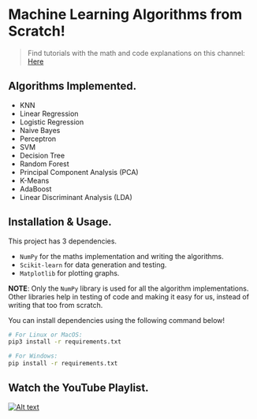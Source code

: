 # Machine Learning Algorithms from Scratch!

> Find tutorials with the math and code explanations on this channel: [Here](https://www.youtube.com/playlist?list=PLqnslRFeH2Upcrywf-u2etjdxxkL8nl7E)

## Algorithms Implemented.

- KNN
- Linear Regression
- Logistic Regression
- Naive Bayes
- Perceptron
- SVM
- Decision Tree
- Random Forest
- Principal Component Analysis (PCA)
- K-Means
- AdaBoost
- Linear Discriminant Analysis (LDA)

## Installation & Usage.

This project has 3 dependencies.

- `NumPy` for the maths implementation and writing the algorithms.
- `Scikit-learn` for data generation and testing.
- `Matplotlib` for plotting graphs.

**NOTE**: Only the `NumPy` library is used for all the algorithm implementations. Other libraries help in testing of code and making it easy for us, instead of writing that too from scratch.

You can install dependencies using the following command below!

```sh
# For Linux or MacOS:
pip3 install -r requirements.txt

# For Windows:
pip install -r requirements.txt
```

## Watch the YouTube Playlist.

[![Alt text](https://img.youtube.com/vi/ngLyX54e1LU/hqdefault.jpg)](https://www.youtube.com/watch?v=ngLyX54e1LU&list=PLqnslRFeH2Upcrywf-u2etjdxxkL8nl7E)